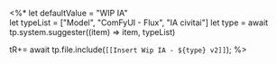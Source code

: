  
 <%*
let defaultValue = "WIP IA"  
let typeList = ["Model", "ComFyUI - Flux", "IA civitai"]
let type = await tp.system.suggester((item) => item, typeList)

tR+= await tp.file.include(`[[Insert Wip IA - ${type} v2]]`);
%>
